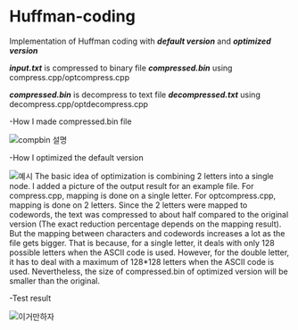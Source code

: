 # Huffman-coding

Implementation of Huffman coding with ***default version*** and ***optimized version***

***input.txt*** is compressed to binary file ***compressed.bin*** using compress.cpp/optcompress.cpp 

***compressed.bin*** is decompress to text file ***decompressed.txt*** using decompress.cpp/optdecompress.cpp


-How I made compressed.bin file

![compbin 설명](https://user-images.githubusercontent.com/61370901/85908626-bf06a680-b850-11ea-8ec1-f1858bf4b574.PNG)

-How I optimized the default version

![예시](https://user-images.githubusercontent.com/61370901/85908744-579d2680-b851-11ea-9c89-11cd8c0e0c39.png)
The basic idea of optimization is combining 2 letters into a single node. I added a picture of the output result for an example file. 
For compress.cpp, mapping is done on a single letter. For optcompress.cpp, mapping is done on 2 letters. 
Since the 2 letters were mapped to codewords, the text was compressed to about half compared to the original version (The exact reduction percentage depends on the mapping result). But the mapping between characters and codewords increases a lot as the file gets bigger. That is because, for a single letter, it deals with only 128 possible letters when the ASCII code is used. However, for the double letter, it has to deal with a maximum of 128*128 letters when the ASCII code is used. Nevertheless, the size of compressed.bin of optimized version will be smaller than the original. 

-Test result

![이거만하자](https://user-images.githubusercontent.com/61370901/85908625-bdd57980-b850-11ea-9fe2-bebe6ace3a3c.PNG)
